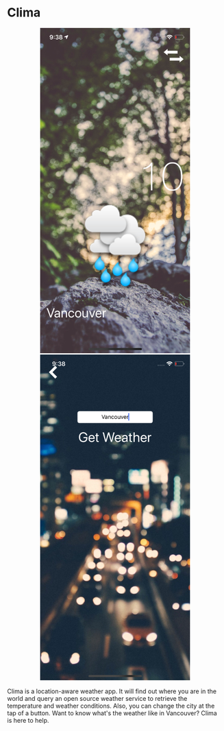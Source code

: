 # Clima
<p align = "middle">
    <img src="Documentation/Background1.png" alt="Background1" width="350"/>
    <img src="Documentation/Background2.png" alt="Background2" width="350"/>
</p>

Clima is a location-aware weather app. It will find out where you are in the world and query an open source weather service to retrieve the temperature and weather conditions. Also, you can change the city at the tap of a button. Want to know what's the weather like in Vancouver? Clima is here to help. 
